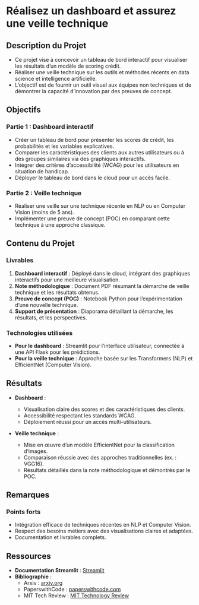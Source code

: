# Réalisez un dashboard et assurez une veille technique

## Description du Projet
- Ce projet vise à concevoir un tableau de bord interactif pour visualiser les résultats d’un modèle de scoring crédit.
- Réaliser une veille technique sur les outils et méthodes récents en data science et intelligence artificielle.
- L’objectif est de fournir un outil visuel aux équipes non techniques et de démontrer la capacité d’innovation par des preuves de concept.

## Objectifs
### Partie 1 : Dashboard interactif
- Créer un tableau de bord pour présenter les scores de crédit, les probabilités et les variables explicatives.
- Comparer les caractéristiques des clients aux autres utilisateurs ou à des groupes similaires via des graphiques interactifs.
- Intégrer des critères d’accessibilité (WCAG) pour les utilisateurs en situation de handicap.
- Déployer le tableau de bord dans le cloud pour un accès facile.

### Partie 2 : Veille technique
- Réaliser une veille sur une technique récente en NLP ou en Computer Vision (moins de 5 ans).
- Implémenter une preuve de concept (POC) en comparant cette technique à une approche classique.

## Contenu du Projet
### Livrables
1. **Dashboard interactif** : Déployé dans le cloud, intégrant des graphiques interactifs pour une meilleure visualisation.
2. **Note méthodologique** : Document PDF résumant la démarche de veille technique et les résultats obtenus.
3. **Preuve de concept (POC)** : Notebook Python pour l’expérimentation d’une nouvelle technique.
4. **Support de présentation** : Diaporama détaillant la démarche, les résultats, et les perspectives.

### Technologies utilisées
- **Pour le dashboard** : Streamlit pour l’interface utilisateur, connectée à une API Flask pour les prédictions.
- **Pour la veille technique** : Approche basée sur les Transformers (NLP) et EfficientNet (Computer Vision).

## Résultats
- **Dashboard** :
  - Visualisation claire des scores et des caractéristiques des clients.
  - Accessibilité respectant les standards WCAG.
  - Déploiement réussi pour un accès multi-utilisateurs.

- **Veille technique** :
  - Mise en œuvre d’un modèle EfficientNet pour la classification d’images.
  - Comparaison réussie avec des approches traditionnelles (ex. : VGG16).
  - Résultats détaillés dans la note méthodologique et démontrés par le POC.

## Remarques
### Points forts
- Intégration efficace de techniques récentes en NLP et Computer Vision.
- Respect des besoins métiers avec des visualisations claires et adaptées.
- Documentation et livrables complets.

## Ressources
- **Documentation Streamlit** : [Streamlit](https://docs.streamlit.io/)
- **Bibliographie** :
  - Arxiv : [arxiv.org](https://arxiv.org/)
  - PaperswithCode : [paperswithcode.com](https://paperswithcode.com/)
  - MIT Tech Review : [MIT Technology Review](https://www.technologyreview.com/)

